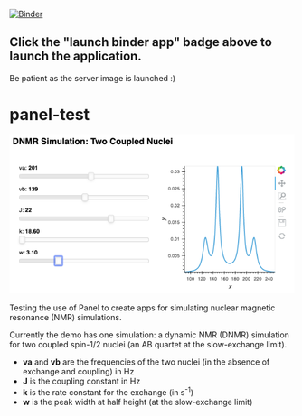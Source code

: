 [![Binder](https://mybinder.org/badge_logo.svg)](https://mybinder.org/v2/gh/bjrnfrdnnd/panel-test.git/master?filepath=dnmr_abi.ipynb)

## Click the "launch binder app" badge above to launch the application. 
Be patient as the server image is launched :)

# panel-test

![DNMR AB quartet](DNMR-AB.png)


Testing the use of Panel to create apps for simulating nuclear magnetic 
resonance (NMR) simulations.

Currently the demo has one simulation: a dynamic NMR (DNMR) simulation for two
coupled spin-1/2 nuclei (an AB quartet at the slow-exchange limit).

* **va** and **vb** are the frequencies of the two nuclei (in the absence of 
exchange
 and coupling) in Hz
* **J** is the coupling constant in Hz
* **k** is the rate constant for the exchange (in s<sup>-1</sup>)
* **w** is the peak width at half height (at the slow-exchange limit)
